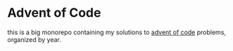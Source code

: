 # Advent of Code

this is a big monorepo containing my solutions to [advent of code](https://adventofcode.com) problems, organized by year.

